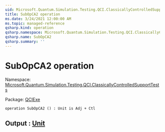 ```yaml
---
uid: Microsoft.Quantum.Simulation.Testing.QCI.ClassicallyControlledSupportTests.SubOpCA2
title: SubOpCA2 operation
ms.date: 3/24/2021 12:00:00 AM
ms.topic: managed-reference
qsharp.kind: operation
qsharp.namespace: Microsoft.Quantum.Simulation.Testing.QCI.ClassicallyControlledSupportTests
qsharp.name: SubOpCA2
qsharp.summary: ''
---
```


# SubOpCA2 operation

Namespace: [Microsoft.Quantum.Simulation.Testing.QCI.ClassicallyControlledSupportTests](xref:Microsoft.Quantum.Simulation.Testing.QCI.ClassicallyControlledSupportTests)

Package: [QCIExe](https://nuget.org/packages/QCIExe)




```qsharp
operation SubOpCA2 () : Unit is Adj + Ctl
```


## Output : [Unit](xref:microsoft.quantum.lang-ref.unit)

